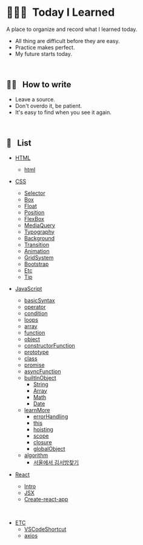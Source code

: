 # 👨🏻‍💻 &nbsp;Today I Learned

A place to organize and record what I learned today.

- All thing are difficult before they are easy.
- Practice makes perfect.
- My future starts today.

<br />

## ✍🏼 &nbsp; How to write

- Leave a source.
- Don't overdo it, be patient.
- It's easy to find when you see it again.

<br />

## 📝 &nbsp; List

* [HTML](https://github.com/lightixxx/TIL/blob/master/CSS)
  - [html](https://github.com/lightixxx/TIL/blob/master/HTML/html.md)

* [CSS](https://github.com/lightixxx/TIL/blob/master/CSS)
  - [Selector](https://github.com/lightixxx/TIL/blob/master/CSS/Selector.md)
  - [Box](https://github.com/lightixxx/TIL/blob/master/CSS/Box.md)
  - [Float](https://github.com/lightixxx/TIL/blob/master/CSS/Float.md)
  - [Position](https://github.com/lightixxx/TIL/blob/master/CSS/Position.md)
  - [FlexBox](https://github.com/lightixxx/TIL/blob/master/CSS/FlexBox.md)
  - [MediaQuery](https://github.com/lightixxx/TIL/blob/master/CSS/MediaQuery.md)
  - [Typography](https://github.com/lightixxx/TIL/blob/master/CSS/Typography.md)
  - [Background](https://github.com/lightixxx/TIL/blob/master/CSS/Background.md)
  - [Transition](https://github.com/lightixxx/TIL/blob/master/CSS/Transition.md)
  - [Animation](https://github.com/lightixxx/TIL/blob/master/CSS/Animation.md)
  - [GridSystem](https://github.com/lightixxx/TIL/blob/master/CSS/GridSystem.md)
  - [Bootstrap](https://github.com/lightixxx/TIL/blob/master/CSS/Bootstrap.md)
  - [Etc](https://github.com/lightixxx/TIL/blob/master/CSS/Etc.md)
  - [Tip](https://github.com/lightixxx/TIL/blob/master/CSS/Tip.md)

* [JavaScript](https://github.com/lightixxx/TIL/blob/master/JavaScript)
  - [basicSyntax](https://github.com/lightixxx/TIL/blob/master/JavaScript/basicSyntax.md)
  - [operator](https://github.com/lightixxx/TIL/blob/master/JavaScript/operator.md)
  - [condition](https://github.com/lightixxx/TIL/blob/master/JavaScript/condition.md)
  - [loops](https://github.com/lightixxx/TIL/blob/master/JavaScript/loops.md)
  - [array](https://github.com/lightixxx/TIL/blob/master/JavaScript/array.md)
  - [function](https://github.com/lightixxx/TIL/blob/master/JavaScript/function.md)
  - [object](https://github.com/lightixxx/TIL/blob/master/JavaScript/object.md)
  - [constructorFunction](https://github.com/lightixxx/TIL/blob/master/JavaScript/constructorFunction.md)
  - [prototype](https://github.com/lightixxx/TIL/blob/master/JavaScript/prototype.md)
  - [class](https://github.com/lightixxx/TIL/blob/master/JavaScript/class.md)
  - [promise](https://github.com/lightixxx/TIL/blob/master/JavaScript/promise.md)
  - [asyncFunction](https://github.com/lightixxx/TIL/blob/master/JavaScript/asyncFunction.md)
  - [builtInObject](https://github.com/lightixxx/TIL/blob/master/JavaScript/builtInObject)
    * [String](https://github.com/lightixxx/TIL/blob/master/JavaScript/builtInObject/String.md)
    * [Array](https://github.com/lightixxx/TIL/blob/master/JavaScript/builtInObject/Array.md)
    * [Math](https://github.com/lightixxx/TIL/blob/master/JavaScript/builtInObject/Math.md)
    * [Date](https://github.com/lightixxx/TIL/blob/master/JavaScript/builtInObject/Date.md)
  - [learnMore](https://github.com/lightixxx/TIL/blob/master/JavaScript/learnMore.md)
    * [errorHandling](https://github.com/lightixxx/TIL/blob/master/JavaScript/learnMore/errorHandling.md)
    * [this](https://github.com/lightixxx/TIL/blob/master/JavaScript/learnMore/this.md)
    * [hoisting](https://github.com/lightixxx/TIL/blob/master/JavaScript/learnMore/hoisting.md)
    * [scope](https://github.com/lightixxx/TIL/blob/master/JavaScript/learnMore/scope.md)
    * [closure](https://github.com/lightixxx/TIL/blob/master/JavaScript/learnMore/closure.md)
    * [globalObject](https://github.com/lightixxx/TIL/blob/master/JavaScript/learnMore/globalObject.md)
  - [algorithm](https://github.com/lightixxx/TIL/blob/master/JavaScript/Algorithm/README.md)
     * [서울에서 김서방찾기](https://github.com/lightixxx/TIL/blob/master/JavaScript/Algorithm/findMrKim.md)
* [React](https://github.com/lightixxx/TIL/blob/master/React)
  - [Intro](https://github.com/lightixxx/TIL/blob/master/React/Intro.md)
  - [JSX](https://github.com/lightixxx/TIL/blob/master/React/JSX.md)
  - [Create-react-app](https://github.com/lightixxx/TIL/blob/master/React/Create-react-app.md)


<br />

* [ETC](https://github.com/lightixxx/TIL/blob/master/ETC)
  - [VSCodeShortcut](https://github.com/lightixxx/TIL/blob/master/ETC/VScodeShortcut.md)
  - [axios](https://github.com/lightixxx/TIL/blob/master/ETC/axios.md)